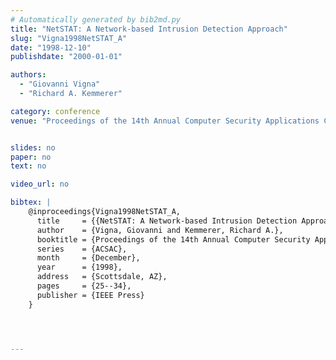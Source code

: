 ```yaml
---
# Automatically generated by bib2md.py
title: "NetSTAT: A Network-based Intrusion Detection Approach"
slug: "Vigna1998NetSTAT_A"
date: "1998-12-10"
publishdate: "2000-01-01"

authors:
  - "Giovanni Vigna"
  - "Richard A. Kemmerer"

category: conference
venue: "Proceedings of the 14th Annual Computer Security Applications Conference (ACSAC)"


slides: no
paper: no
text: no

video_url: no

bibtex: |
    @inproceedings{Vigna1998NetSTAT_A,
      title     = {{NetSTAT: A Network-based Intrusion Detection Approach}},
      author    = {Vigna, Giovanni and Kemmerer, Richard A.},
      booktitle = {Proceedings of the 14th Annual Computer Security Applications Conference},
      series    = {ACSAC},
      month     = {December},
      year      = {1998},
      address   = {Scottsdale, AZ},
      pages     = {25--34},
      publisher = {IEEE Press}
    }




---
```


